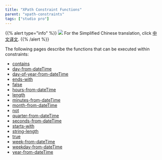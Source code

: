 ```yaml
---
title: "XPath Constraint Functions"
parent: "xpath-constraints"
tags: ["studio pro"]
---
```


{{% alert type="info" %}}
<img src="attachments/chinese-translation/china.png" style="display: inline-block; margin: 0" /> For the Simplified Chinese translation, click [中文译文](https://cdn.mendix.tencent-cloud.com/documentation/refguide8/xpath-constraint-functions.pdf).
{{% /alert %}}

The following pages describe the functions that can be executed within constraints:

* [contains](xpath-contains)
* [day-from-dateTime](xpath-day-from-datetime)
* [day-of-year-from-dateTime](xpath-day-of-year-from-datetime)
* [ends-with](xpath-ends-with)
* [false](xpath-false)
* [hours-from-dateTime](xpath-hours-from-datetime)
* [length](xpath-length)
* [minutes-from-dateTime](xpath-minutes-from-datetime)
* [month-from-dateTime](xpath-month-from-datetime)
* [not](xpath-not)
* [quarter-from-dateTime](xpath-quarter-from-datetime)
* [seconds-from-dateTime](xpath-seconds-from-datetime)
* [starts-with](xpath-starts-with)
* [string-length](xpath-string-length)
* [true](xpath-true)
* [week-from-dateTime](xpath-week-from-datetime)
* [weekday-from-dateTime](xpath-weekday-from-datetime)
* [year-from-dateTime](xpath-year-from-datetime)

